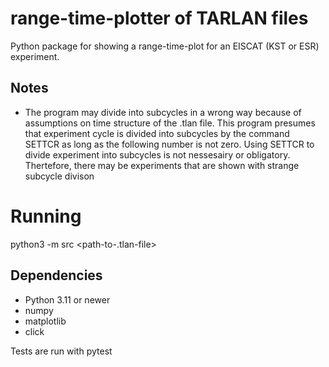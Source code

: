 # range-time-plotter of TARLAN files

Python package for showing a range-time-plot for an EISCAT (KST or ESR) experiment. 

## Notes
- The program may divide into subcycles in a wrong way because of assumptions on time structure of the .tlan file. This program presumes that experiment cycle is divided into subcycles by the command SETTCR as long as the following number is not zero. Using SETTCR to divide experiment into subcycles is not nessesairy or obligatory. Thertefore, there may be experiments that are shown with strange subcycle divison


# Running
python3 -m src <path-to-.tlan-file>

## Dependencies
- Python 3.11 or newer
- numpy 
- matplotlib
- click

Tests are run with pytest
